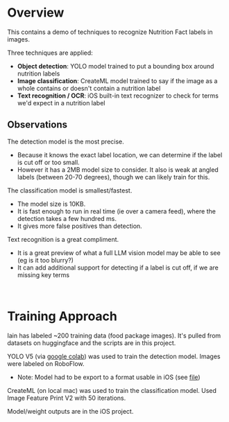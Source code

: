 # Overview

This contains a demo of techniques to recognize Nutrition Fact labels in images.

Three techniques are applied:
- **Object detection**: YOLO model trained to put a bounding box around nutrition labels
- **Image classification**: CreateML model trained to say if the image as a whole contains or doesn't contain a nutrition label
- **Text recognition / OCR**: iOS built-in text recognizer to check for terms we'd expect in a nutrition label

## Observations

The detection model is the most precise.
- Because it knows the exact label location, we can determine if the label is cut off or too small.
- However it has a 2MB model size to consider. It also is weak at angled labels (between 20-70 degrees), though we can likely train for this.

The classification model is smallest/fastest.
- The model size is 10KB.
- It is fast enough to run in real time (ie over a camera feed), where the detection takes a few hundred ms.
- It gives more false positives than detection.

Text recognition is a great compliment.
- It is a great preview of what a full LLM vision model may be able to see (eg is it too blurry?)
- It can add additional support for detecting if a label is cut off, if we are missing key terms

&nbsp;

# Training Approach

Iain has labeled ~200 training data (food package images). It's pulled from datasets on huggingface and the scripts are in this project.

YOLO V5 (via [google colab](https://colab.research.google.com/drive/1ercLQs1rCQbTgoLBCyqB4S9rajaGFfKt?usp=sharing)) was used to train the detection model. Images were labeled on RoboFlow.
- Note: Model had to be export to a format usable in iOS (see [file](2_convert_model.sh))

CreateML (on local mac) was used to train the classification model. Used Image Feature Print V2 with 50 iterations.

Model/weight outputs are in the iOS project.
